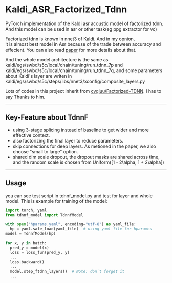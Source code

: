 # Kaldi_ASR_Factorized_Tdnn

PyTorch implementation of the Kaldi asr acoustic model of factorized tdnn. 
And this model can be used in asr or other task(eg ppg extractor for vc)

Factorized tdnn is known in nnet3 of Kaldi. And in my opnion,  
it is almost best model in Asr because of the trade between accuracy and effecient.
You can also read [paper](http://www.danielpovey.com/files/2018_interspeech_tdnnf.pdf) for more details about that.

And the whole model architecture is the same as 
kaldi/egs/swbd/s5c/local/chain/tuning/run_tdnn_7p and kaldi/egs/swbd/s5c/local/chain/tuning/run_tdnn_7q, 
and some parameters about Kaldi's layer are writen in 
kaldi/egs/swbd/s5c/steps/libs/nnet3/xconfig/composite_layers.py

Lots of codes in this project inherit from [cvqluu/Factorized-TDNN](https://github.com/cvqluu/Factorized-TDNN/blob/master/README.md). I has to say Thanks to him.

---
## Key-Feature about TdnnF

- using 3-stage splicing instead of baseline to get wider and more effective context.  
- also factorizing the final layer to reduce parameters.
- skip connections for deep layers. As metioned in the paper, we also choose "small to large" option.
- shared dim scale dropout, the dropout masks are shared across
time, and the random scale is chosen from Uniform([1 - 2\alpha, 1 + 2\alpha])

---

## Usage

you can see test script in tdnnf_model.py and test for layer and whole model.
This is example for training of the model:

```python
import torch, yaml
from tdnnf_model import TdnnfModel

with open("hparams.yaml", encoding="utf-8") as yaml_file:
  hp = yaml.safe_load(yaml_file)  # using yaml file for hparames
model = TdnnfModel(hp)

for x, y in batch:
  pred_y = model(x)
  loss = loss_fun(pred_y, y)
  ...
  loss.backward()
  ...
  model.step_ftdnn_layers()  # Note: don`t forget it
  ...

```
